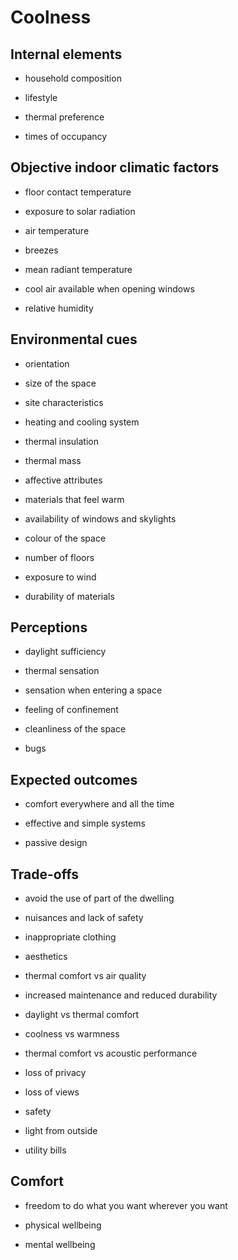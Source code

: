 # Coolness




## Internal elements 

*  household composition

*  lifestyle

*  thermal preference

* times of occupancy



## Objective indoor climatic factors 

*  floor contact temperature

*  exposure to solar radiation

*  air temperature

*  breezes

*  mean radiant temperature

*  cool air available when opening windows

*  relative humidity



## Environmental cues 

*  orientation

*  size of the space

*  site characteristics

*  heating and cooling system

*  thermal insulation

*  thermal mass

*  affective attributes

*  materials that feel warm

*  availability of windows and skylights

*  colour of the space

*  number of floors

*  exposure to wind

*  durability of materials





## Perceptions

*  daylight sufficiency

*  thermal sensation

*  sensation when entering a space

*  feeling of confinement

*  cleanliness of the space

*  bugs




## Expected outcomes

*  comfort everywhere and all the time

*  effective and simple systems

*  passive design



## Trade-offs 

*  avoid the use of part of the dwelling

*  nuisances and lack of safety

*  inappropriate clothing

*  aesthetics

*  thermal comfort vs air quality

*  increased maintenance and reduced durability

*  daylight vs thermal comfort

*  coolness vs warmness

*  thermal comfort vs acoustic performance

*  loss of privacy

*  loss of views

*  safety

*  light from outside

*  utility bills




## Comfort

*  freedom to do what you want wherever you want

*  physical wellbeing

*  mental wellbeing


